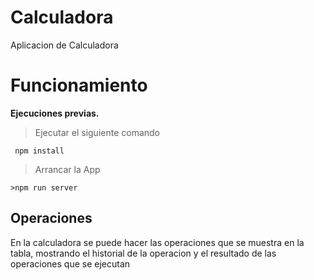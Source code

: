 # Calculadora

Aplicacion de Calculadora

# Funcionamiento
**Ejecuciones previas.**
>Ejecutar el siguiente comando

	 npm install

>Arrancar la App
	
	>npm run server



## Operaciones

En la calculadora se puede hacer las operaciones que se muestra en la tabla, mostrando el historial de la operacion y el resultado de las operaciones que se ejecutan
